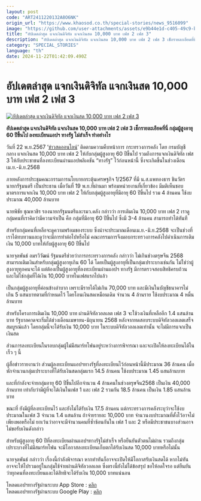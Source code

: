 ```yaml
---
layout: post
code: "ART2411220132A8O6NK"
origin_url: "https://www.khaosod.co.th/special-stories/news_9516099"
image: "https://github.com/user-attachments/assets/e9b44e1d-c405-49c9-b2c8-88714c9449e1"
title: "อัปเดตล่าสุด แจกเงินดิจิทัล แจกเงินสด 10,000 บาท เฟส 2 เฟส 3"
description: "อัปเดตล่าสุด แจกเงินดิจิทัล แจกเงินสด 10,000 บาท เฟส 2 เฟส 3 เช็กรายละเอียดที่นี่ กลุ่มผู้สูงอายุ 60 ปีขึ้นไป ลงทะเบียนแอปฯ ทางรัฐ ไม่สำเร็จ ทำอย่างไร"
category: "SPECIAL_STORIES"
language: "th"
date: 2024-11-22T01:42:09.490Z
---
```


# อัปเดตล่าสุด แจกเงินดิจิทัล แจกเงินสด 10,000 บาท เฟส 2 เฟส 3

[![อัปเดตล่าสุด แจกเงินดิจิทัล แจกเงินสด 10,000 บาท เฟส 2 เฟส 3](https://www.khaosod.co.th/wpapp/uploads/2024/11/Give-away-digital-money.jpg "อัปเดตล่าสุด แจกเงินดิจิทัล แจกเงินสด 10,000 บาท เฟส 2 เฟส 3")](https://www.khaosod.co.th/wpapp/uploads/2024/11/Give-away-digital-money.jpg)

**อัปเดตล่าสุด แจกเงินดิจิทัล แจกเงินสด 10,000 บาท เฟส 2 เฟส 3 เช็กรายละเอียดที่นี่ กลุ่มผู้สูงอายุ 60 ปีขึ้นไป ลงทะเบียนแอปฯ ทางรัฐ ไม่สำเร็จ ทำอย่างไร**

วันที่ 22 พ.ย.2567 ‘[ข่าวสดออนไลน์](https://www.khaosod.co.th/home)‘ ติดตามความคืบหน้าการ กระทรวงการคลัง โดย กรมบัญชีกลาง แจกเงินสด 10,000 บาท เฟส 2 ให้กับกลุ่มผู้สูงอายุ 60 ปีขึ้นไป รวมถึงการแจกเงินดิจิทัล เฟส 3 ให้กับประชาชนที่ลงทะเบียนผ่านแอปพลิเคชัน “ทางรัฐ” ไว้ก่อนหน้านี้ ซึ่งจะเกิดขึ้นในช่วงเดือนเม.ย.-มิ.ย.2568

ภายหลังการประชุมคณะกรรมการนโยบายกระตุ้นเศรษฐกิจ 1/2567 ที่มี น.ส.แพทองธาร ชินวัตร นายกรัฐมนตรี เป็นประธาน เมื่อวันที่ 19 พ.ย.ที่ผ่านมา พร้อมหน่วยงานที่เกี่ยวข้อง มีมติเห็นชอบ มาตรการแจกเงิน 10,000 บาท เฟส 2 ให้กับกลุ่มผู้สูงอายุที่มีอายุ 60 ปีขึ้นไป รวม 4 ล้านคน ใช้งบประมาณ 40,000 ล้านบาท

นายพิชัย ชุณหวชิร รองนายกรัฐมนตรีและรมว.คลัง กล่าวว่า การเติมเงิน 10,000 บาท เฟส 2 เราดูกลุ่มคนที่เราคิดว่ามีความจำเป็น คือ กลุ่มที่มีอายุ 60 ปีขึ้นไป ซึ่งมี 3-4 ล้านคน สามารถทำได้ทันที

สำหรับกลุ่มคนที่เหลือจะดูความพร้อมของระบบ ซึ่งน่าจะประมาณเดือนเม.ย.-มิ.ย.2568 จะเป็นช่วงที่เราได้ทบทวนและดูว่าจะมีการทำต่อไปหรือไม่ คณะกรรมการจึงมอบกระทรวงการคลังไปดำเนินการเติมเงิน 10,000 บาทให้กับผู้สูงอายุ 60 ปีขึ้นไป

นายจุลพันธ์ อมรวิวัฒน์ รัฐมนตรีช่วยว่าการกระทรวงการคลัง กล่าวว่า ไม่เกินช่วงตรุษจีน 2568 สามารถเติมเงินสำหรับกลุ่มผู้สูงอายุเกิน 60 ได้ โดยเป็นผู้สูงอายุที่เป็นกลุ่มเปราะบางเช่นกัน ไม่ใช่ว่าผู้สูงอายุทุกคนจะได้ แต่ต้องเป็นผู้สูงอายุที่ลงทะเบียนผ่านแอปฯ ทางรัฐ มีการตรวจสอบสิทธิครบถ้วน และไม่ใช่กลุ่มที่ได้เงิน 10,000 บาทในเฟสแรกไปแล้ว

เป็นกลุ่มผู้สูงอายุที่ค่อนข้างลำบาก เพราะมีรายได้ไม่เกิน 70,000 บาท และมีเงินในบัญชีธนาคารไม่เกิน 5 แสนบาทตามที่กำหนดไว้ โดยโอนเงินสดเหมือนเดิม จำนวน 4 ล้านราย ใช้งบประมาณ 4 หมื่นล้านบาท

สำหรับโครงการเติมเงิน 10,000 บาท ผ่านดิจิทัลวอลเลต เฟส 3 จะใช้วงเงินที่เหลืออีก 1.4 แสนล้านบาท รัฐบาลคาดจะเริ่มได้ช่วงเดือนเมษายน-มิถุนายน 2568 หลังจากทดสอบระบบดิจิทัลวอลเลตเสร็จสมบูรณ์แล้ว โดยกลุ่มนี้จะได้รับเงิน 10,000 บาท ในระบบดิจิทัลวอลเลตเท่านั้น จะไม่มีการแจกเป็นเงินสด

ส่วนการลงทะเบียนในรอบกลุ่มผู้ไม่มีสมาร์ทโฟนอยู่ระหว่างการพิจารณา และจะเปิดให้ลงทะเบียนได้ในเร็ว ๆ นี้

ผู้สื่อข่าวรายงานว่า ส่วนผู้ลงทะเบียนแอปฯทางรัฐที่ลงทะเบียนไว้ก่อนหน้านี้มีประมาณ 36 ล้านคน เมื่อหักจำนวนกลุ่มเปราะบางที่ได้รับเงินสดกลุ่มแรก 14.5 ล้านคน ใช้งบประมาณ 1.45 แสนล้านบาท

และที่กำลังจะจ่ายกลุ่มอายุ 60 ปีขึ้นไปอีกจำนวน 4 ล้านคนในช่วงตรุษจีน2568 เป็นเงิน 40,000 ล้านบาท เท่ากับว่ามีผู้ที่จะได้เงินในเฟส 1 และ เฟส 2 รวมกัน 18.5 ล้านคน เป็นเงิน 1.85 แสนล้านบาท

ขณะที่ ยังมีผู้ที่ลงทะเบียนไว้ และยังไม่ได้รับเงิน 17.5 ล้านคน แต่กระทรวงการคลังระบุว่าจะใช้งบประมาณในเฟส 3 จำนวน 1.4 แสนล้าน ถ้าจ่ายรายละ 10,000 บาท จำนวนงบประมาณที่ตั้งไว้อาจไม่เพียงพอหรือไม่ ยกเว้นว่าอาจจะมีจำนวนคนที่ซ้ำซ้อนกันใน เฟส 1 และ 2 หรือมีประชาชนบางส่วนอาจไม่ขอรับเงินดังกล่าว

สำหรับผู้สูงอายุ 60 ปีที่ลงทะเบียนผ่านแอปฯทางรัฐไม่สำเร็จ หรือยืนยันตัวตนไม่ผ่าน รวมถึงกลุ่มเปราะบางที่ไม่มีสมาร์ทโฟน จะมีโอกาสลงทะเบียนเก็บตกได้รับเงินสด 10,000 บาทหรือไม่นั้น

นายจุลพันธ์ กล่าวว่า เรื่องนี้กำลังพิจารณา หากทำทันก็อาจจะเปิดให้มีโอกาสรับเงินสดได้ หากไม่ทันอาจจะให้ไปรวมอยู่ในกลุ่มใช้จ่ายผ่านดิจิทัลวอลเลต ซึ่งตรงนี้ยังไม่ได้ข้อสรุป ขอให้อดใจรอ แต่ยืนยันว่าทุกคนที่ลงทะเบียนและได้สิทธิจะได้รับเงิน 10,000 บาทแน่นอน

โหลดแอปฯทางรัฐผ่านระบบ App Store : [คลิก](https://apps.apple.com/th/app/%E0%B8%97%E0%B8%B2%E0%B8%87%E0%B8%A3-%E0%B8%90/id1514331336)  
โหลดแอปฯทางรัฐผ่านระบบ Google Play : [คลิก](https://play.google.com/store/apps/details?id=th.or.dga.citizenportal&hl=th&gl=US&pli=1)
